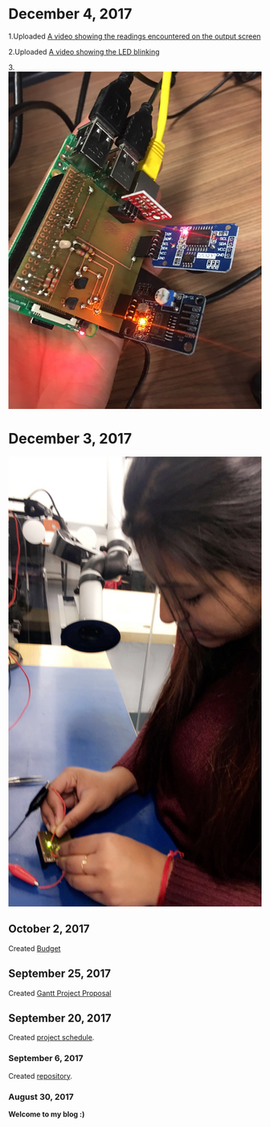 # December 4, 2017
1.Uploaded [A video showing the readings encountered on the output screen](https://github.com/RamyaRadhakrishnakumar/FingerPrintReader/blob/master/IMG_5352.MOV)

2.Uploaded [A video showing the LED blinking](https://github.com/RamyaRadhakrishnakumar/FingerPrintReader/blob/master/IMG_5349.MOV)

3.![Image alt A picture of PCB along with the 3 sensor readers mounted on the raspberry pi](https://github.com/RamyaRadhakrishnakumar/FingerPrintReader/blob/master/IMG_5351.JPG)

# December 3, 2017
![Picture showing the LED light up](https://github.com/RamyaRadhakrishnakumar/FingerPrintReader/blob/master/Image-1.jpg)

## October 2, 2017
Created [Budget](https://github.com/RamyaRadhakrishnakumar/FingerPrintReader/blob/master/hardwarebudget.xlsx)

## September 25, 2017
Created [Gantt Project Proposal](https://github.com/RamyaRadhakrishnakumar/FingerPrintReader/blob/master/RamyaRadhakrishnakumar.mpp)

## September 20, 2017
Created [project schedule](https://github.com/six0four/StudentSenseHat/blob/master/documentation/Week3RubricforProjectSchedule.xml). 

### September 6, 2017
Created [repository](https://github.com/RamyaRadhakrishnakumar/FingerPrintReader.git). 

### August 30, 2017
**Welcome to my blog :)**






